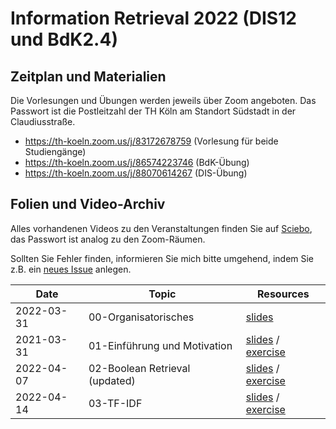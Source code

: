 # Information Retrieval 2022 (DIS12 und BdK2.4)

## Zeitplan und Materialien

Die Vorlesungen und Übungen werden jeweils über Zoom angeboten. Das Passwort ist die Postleitzahl der TH Köln am Standort Südstadt in der Claudiusstraße. 

- https://th-koeln.zoom.us/j/83172678759 (Vorlesung für beide Studiengänge) 
- https://th-koeln.zoom.us/j/86574223746 (BdK-Übung)
- https://th-koeln.zoom.us/j/88070614267 (DIS-Übung)

## Folien und Video-Archiv

Alles vorhandenen Videos zu den Veranstaltungen finden Sie auf [Sciebo](https://th-koeln.sciebo.de/s/CG7vMfpJBoAaTFT), das Passwort ist analog zu den Zoom-Räumen. 

Sollten Sie Fehler finden, informieren Sie mich bitte umgehend, indem Sie z.B. ein [neues Issue](https://github.com/irgroup/dis12-bdk24-2022/issues) anlegen.

| Date       | Topic                                             | Resources      |
|------------|---------------------------------------------------|----------------|
| 2022-03-31 | 00-Organisatorisches                              | [slides](slides/00-syllabus.pdf) |
| 2021-03-31 | 01-Einführung und Motivation                      | [slides](slides/01-introduction.pdf) / [exercise](exercise/01-Introduction-exercise.pdf)  |
| 2022-04-07 | 02-Boolean Retrieval (updated)                    | [slides](slides/02-boolean.pdf) / [exercise](exercise/02-boolean-exercise.pdf) |
| 2022-04-14 | 03-TF-IDF                                         | [slides](slides/03-tfidf.pdf) / [exercise](exercise/03-tfidf-exercise.pdf)| 
